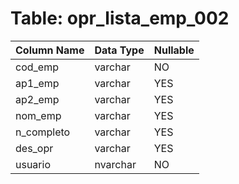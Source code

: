 # Table: opr_lista_emp_002

| Column Name | Data Type | Nullable |
|-------------|-----------|----------|
| cod_emp | varchar | NO |
| ap1_emp | varchar | YES |
| ap2_emp | varchar | YES |
| nom_emp | varchar | YES |
| n_completo | varchar | YES |
| des_opr | varchar | YES |
| usuario | nvarchar | NO |
